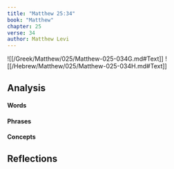 ```yaml
---
title: "Matthew 25:34"
book: "Matthew"
chapter: 25
verse: 34
author: Matthew Levi
---
```

![[/Greek/Matthew/025/Matthew-025-034G.md#Text]]
![[/Hebrew/Matthew/025/Matthew-025-034H.md#Text]]

## Analysis

#### Words

#### Phrases

#### Concepts

## Reflections
